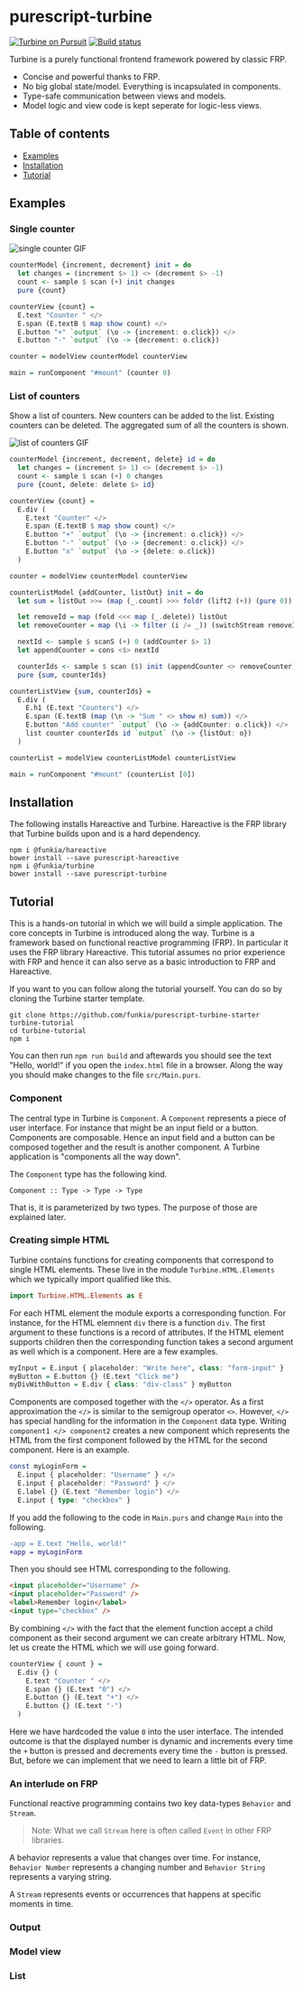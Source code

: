 # purescript-turbine

[![Turbine on Pursuit](https://pursuit.purescript.org/packages/purescript-turbine/badge)](https://pursuit.purescript.org/packages/purescript-turbine)
[![Build status](https://travis-ci.org/funkia/purescript-turbine.svg?branch=master)](https://travis-ci.org/funkia/purescript-turbine)

Turbine is a purely functional frontend framework powered by classic FRP.

* Concise and powerful thanks to FRP.
* No big global state/model. Everything is incapsulated in components.
* Type-safe communication between views and models.
* Model logic and view code is kept seperate for logic-less views.

## Table of contents

* [Examples](#examples)
* [Installation](#installation)
* [Tutorial](#tutorial)

## Examples

### Single counter

![single counter GIF](examples/counters/single-counter.gif)

```purescript
counterModel {increment, decrement} init = do
  let changes = (increment $> 1) <> (decrement $> -1)
  count <- sample $ scan (+) init changes
  pure {count}

counterView {count} =
  E.text "Counter " </>
  E.span (E.textB $ map show count) </>
  E.button "+" `output` (\o -> {increment: o.click}) </>
  E.button "-" `output` (\o -> {decrement: o.click})

counter = modelView counterModel counterView

main = runComponent "#mount" (counter 0)
```

### List of counters

Show a list of counters. New counters can be added to the list. Existing
counters can be deleted. The aggregated sum of all the counters is shown.

![list of counters GIF](examples/counters/list-counter.gif)

```purescript
counterModel {increment, decrement, delete} id = do
  let changes = (increment $> 1) <> (decrement $> -1)
  count <- sample $ scan (+) 0 changes
  pure {count, delete: delete $> id}

counterView {count} =
  E.div (
    E.text "Counter" </>
    E.span (E.textB $ map show count) </>
    E.button "+" `output` (\o -> {increment: o.click}) </>
    E.button "-" `output` (\o -> {decrement: o.click}) </>
    E.button "x" `output` (\o -> {delete: o.click})
  )

counter = modelView counterModel counterView

counterListModel {addCounter, listOut} init = do
  let sum = listOut >>= (map (_.count) >>> foldr (lift2 (+)) (pure 0))

  let removeId = map (fold <<< map (_.delete)) listOut
  let removeCounter = map (\i -> filter (i /= _)) (switchStream removeId)

  nextId <- sample $ scanS (+) 0 (addCounter $> 1)
  let appendCounter = cons <$> nextId

  counterIds <- sample $ scan ($) init (appendCounter <> removeCounter)
  pure {sum, counterIds}

counterListView {sum, counterIds} =
  E.div (
    E.h1 (E.text "Counters") </>
    E.span (E.textB (map (\n -> "Sum " <> show n) sum)) </>
    E.button "Add counter" `output` (\o -> {addCounter: o.click}) </>
    list counter counterIds id `output` (\o -> {listOut: o})
  )

counterList = modelView counterListModel counterListView

main = runComponent "#mount" (counterList [0])
```

## Installation

The following installs Hareactive and Turbine. Hareactive is the FRP library
that Turbine builds upon and is a hard dependency.

```
npm i @funkia/hareactive
bower install --save purescript-hareactive
npm i @funkia/turbine
bower install --save purescript-turbine
```

## Tutorial

This is a hands-on tutorial in which we will build a simple application. The
core concepts in Turbine is introduced along the way. Turbine is a framework
based on functional reactive programming (FRP). In particular it uses the FRP
library Hareactive. This tutorial assumes no prior experience with FRP and hence
it can also serve as a basic introduction to FRP and Hareactive.

If you want to you can follow along the tutorial yourself. You can do so by
cloning the Turbine starter template.

```
git clone https://github.com/funkia/purescript-turbine-starter turbine-tutorial
cd turbine-tutorial
npm i
```

You can then run `npm run build` and aftewards you should see the text "Hello,
world!" if you open the `index.html` file in a browser. Along the way you should
make changes to the file `src/Main.purs`.

### Component

The central type in Turbine is `Component`. A `Component` represents a piece of
user interface. For instance that might be an input field or a button.
Components are composable. Hence an input field and a button can be composed
together and the result is another component. A Turbine application is
"components all the way down".

The `Component` type has the following kind.

```
Component :: Type -> Type -> Type
```

That is, it is parameterized by two types. The purpose of those are explained
later.

### Creating simple HTML

Turbine contains functions for creating components that correspond to single
HTML elements. These live in the module `Turbine.HTML.Elements` which we
typically import qualified like this.

```purescript
import Turbine.HTML.Elements as E
```

For each HTML element the module exports a corresponding function. For instance,
for the HTML elemnent `div` there is a function `div`. The first argument to
these functions is a record of attributes. If the HTML element supports children
then the corresponding function takes a second argument as well which is a
component. Here are a few examples.

```purescript
myInput = E.input { placeholder: "Write here", class: "form-input" }
myButton = E.button {} (E.text "Click me")
myDivWithButton = E.div { class: "div-class" } myButton
```

Components are composed together with the `</>` operator. As a first
approximation the `</>` is similar to the semigroup operator `<>`. However,
`</>` has special handling for the information in the `Component` data type.
Writing `component1 </> component2` creates a new component which represents the
HTML from the first component followed by the HTML for the second
component. Here is an example.

```purescript
const myLoginForm =
  E.input { placeholder: "Username" } </>
  E.input { placeholder: "Password" } </>
  E.label {} (E.text "Remember login") </>
  E.input { type: "checkbox" }
```

If you add the following to the code in `Main.purs` and change `Main` into the
following.

```diff
-app = E.text "Hello, world!"
+app = myLoginForm
```

Then you should see HTML corresponding to the following.

```html
<input placeholder="Username" />
<input placeholder="Password" />
<label>Remember login</label>
<input type="checkbox" />
```

By combining `</>` with the fact that the element function accept a child
component as their second argument we can create arbitrary HTML. Now, let us
create the HTML which we will use going forward.

```purescript
counterView { count } = 
  E.div {} (
    E.text "Counter " </>
    E.span {} (E.text "0") </>
    E.button {} (E.text "+") </>
    E.button {} (E.text "-")
  )
```

Here we have hardcoded the value `0` into the user interface. The intended
outcome is that the displayed number is dynamic and increments every time the
`+` button is pressed and decrements every time the `-` button is pressed. But,
before we can implement that we need to learn a little bit of FRP.

### An interlude on FRP

Functional reactive programming contains two key data-types `Behavior` and
`Stream`.

> Note: What we call `Stream` here is often called `Event` in other FRP
> libraries.

A behavior represents a value that changes over time. For instance, `Behavior
Number` represents a changing number and `Behavior String` represents a varying
string.

A `Stream` represents events or occurrences that happens at specific moments in
time.

### Output

### Model view

### List
